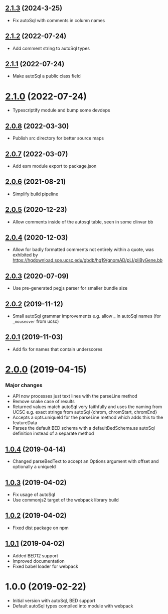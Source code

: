 ## [2.1.3](https://github.com/GMOD/bed-js/compare/v2.1.2...v2.1.3) (2024-3-25)

- Fix autoSql with comments in column names

## [2.1.2](https://github.com/GMOD/bed-js/compare/v2.1.1...v2.1.2) (2022-07-24)

- Add comment string to autoSql types

## [2.1.1](https://github.com/GMOD/bed-js/compare/v2.1.0...v2.1.1) (2022-07-24)

- Make autoSql a public class field

# [2.1.0](https://github.com/GMOD/bed-js/compare/v2.0.8...v2.1.0) (2022-07-24)

- Typescriptify module and bump some devdeps

## [2.0.8](https://github.com/GMOD/bed-js/compare/v2.0.7...v2.0.8) (2022-03-30)

- Publish src directory for better source maps

## [2.0.7](https://github.com/GMOD/bed-js/compare/v2.0.6...v2.0.7) (2022-03-07)

- Add esm module export to package.json

## [2.0.6](https://github.com/GMOD/bed-js/compare/v2.0.5...v2.0.6) (2021-08-21)

- Simplify build pipeline

## [2.0.5](https://github.com/GMOD/bed-js/compare/v2.0.4...v2.0.5) (2020-12-23)

- Allow comments inside of the autosql table, seen in some clinvar bb

## [2.0.4](https://github.com/GMOD/bed-js/compare/v2.0.3...v2.0.4) (2020-12-03)

- Allow for badly formatted comments not entirely within a quote, was exhibited
  by https://hgdownload.soe.ucsc.edu/gbdb/hg19/gnomAD/pLI/pliByGene.bb

## [2.0.3](https://github.com/GMOD/bed-js/compare/v2.0.2...v2.0.3) (2020-07-09)

- Use pre-generated pegjs parser for smaller bundle size

<a name="2.0.2"></a>

## [2.0.2](https://github.com/GMOD/bed-js/compare/v2.0.1...v2.0.2) (2019-11-12)

- Small autoSql grammar improvements e.g. allow \_ in autoSql names (for
  `_mouseover` from ucsc)

<a name="2.0.1"></a>

## [2.0.1](https://github.com/GMOD/bed-js/compare/v2.0.0...v2.0.1) (2019-11-03)

- Add fix for names that contain underscores

# [2.0.0](https://github.com/GMOD/bed-js/compare/v1.0.4...v2.0.0) (2019-04-15)

### Major changes

- API now processes just text lines with the parseLine method
- Remove snake case of results
- Returned values match autoSql very faithfully and uses the naming from UCSC
  e.g. exact strings from autoSql {chrom, chromStart, chromEnd}
- Accepts a opts.uniqueId for the parseLine method which adds this to the
  featureData
- Parses the default BED schema with a defaultBedSchema.as autoSql definition
  instead of a separate method

## [1.0.4](https://github.com/GMOD/bed-js/compare/v1.0.3...v1.0.4) (2019-04-14)

- Changed parseBedText to accept an Options argument with offset and optionally
  a uniqueId

## [1.0.3](https://github.com/GMOD/bed-js/compare/v1.0.2...v1.0.3) (2019-04-02)

- Fix usage of autoSql
- Use commonjs2 target of the webpack library build

## [1.0.2](https://github.com/GMOD/bed-js/compare/v1.0.1...v1.0.2) (2019-04-02)

- Fixed dist package on npm

## [1.0.1](https://github.com/GMOD/bed-js/compare/v1.0.0...v1.0.1) (2019-04-02)

- Added BED12 support
- Improved documentation
- Fixed babel loader for webpack

# 1.0.0 (2019-02-22)

- Initial version with autoSql, BED support
- Default autoSql types compiled into module with webpack
